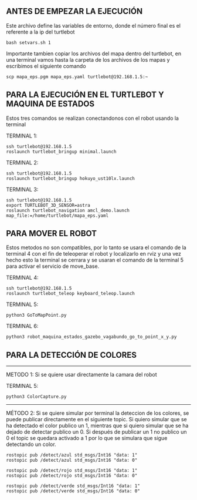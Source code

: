 ANTES DE EMPEZAR LA EJECUCIÓN
----------------------------------------------------------------
Este archivo define las variables de entorno, donde el número final es el referente a la ip del turtlebot

	bash setvars.sh 1
	
Importante tambien copiar los archivos del mapa dentro del turtlebot, en una terminal vamos hasta la carpeta de los archivos de los mapas y escribimos el siguiente comando

	scp mapa_eps.pgm mapa_eps.yaml turtlebot@192.168.1.5:~
	
PARA LA EJECUCIÓN EN EL TURTLEBOT Y MAQUINA DE ESTADOS
--------------------------------------------------	
Estos tres comandos se realizan conectandonos con el robot usando la terminal

TERMINAL 1:

    ssh turtlebot@192.168.1.5
    roslaunch turtlebot_bringup minimal.launch
  
TERMINAL 2:

    ssh turtlebot@192.168.1.5
    roslaunch turtlebot_bringup hokuyo_ust10lx.launch
	
TERMINAL 3:

    ssh turtlebot@192.168.1.5
    export TURTLEBOT_3D_SENSOR=astra
    roslaunch turtlebot_navigation amcl_demo.launch map_file:=/home/turtlebot/mapa_eps.yaml

PARA MOVER EL ROBOT
--------------------------------

Estos metodos no son compatibles, por lo tanto se usara el comando de la terminal 4 con el fin de teleoperar el robot y localizarlo en rviz y una vez hecho esto la terminal se cerrara y se usaran el comando de la terminal 5 para activar el servicio de move_base.

TERMINAL 4: 

    ssh turtlebot@192.168.1.5
    roslaunch turtlebot_teleop keyboard_teleop.launch 
       
TERMINAL 5:

    python3 GoToMapPoint.py
    
TERMINAL 6:

    python3 robot_maquina_estados_gazebo_vagabundo_go_to_point_x_y.py
    
 PARA LA DETECCIÓN DE COLORES 
 --------------------------------
 
---------------------------------------------------------------------------------
METODO 1: Si se quiere usar directamente la camara del robot 

TERMINAL 5:

    python3 ColorCapture.py 
----------------------------------------------------------------------------------
MÉTODO 2: Si se quiere simular por terminal la deteccion de los colores, se puede publicar directamente en el siguiente topic. Si quiero simular que se ha detectado el color publico un 1, mientras que si quiero simular que se ha dejado de detectar publico un 0. Si después de publicar un 1 no publico un 0 el topic se quedara activado a 1 por lo que se simulara que sigue detectando un color. 
	
	rostopic pub /detect/azul std_msgs/Int16 "data: 1" 
	rostopic pub /detect/azul std_msgs/Int16 "data: 0" 
  
	rostopic pub /detect/rojo std_msgs/Int16 "data: 1" 
	rostopic pub /detect/rojo std_msgs/Int16 "data: 0"
  
 	rostopic pub /detect/verde std_msgs/Int16 "data: 1" 
	rostopic pub /detect/verde std_msgs/Int16 "data: 0" 
 
